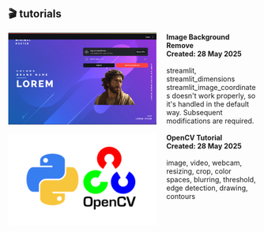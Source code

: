 

## 🎬 tutorials

<img src="image_background_remove/Image_Background_Remove.png" alt="Image Background Remove" width="300px" align="left" style="padding-right:20px" />
<strong>Image Background Remove</strong>
<div><strong>Created: 28 May 2025</strong></div>
<br/> 
 streamlit, streamlit_dimensions<br />
 streamlit_image_coordinates doesn't work properly, so it's handled in the default way. Subsequent modifications are required.

<br/>
<br/>

<img src="opencv_basic/opencv.png" alt="opencv" width="300px" align="left" style="padding-right:20px" />
<strong>OpenCV Tutorial</strong><br />
<div><strong>Created: 28 May 2025</strong></div>
<br/>
 image, video, webcam, resizing, crop, color spaces, blurring, threshold, edge detection, drawing, contours

<br/>
